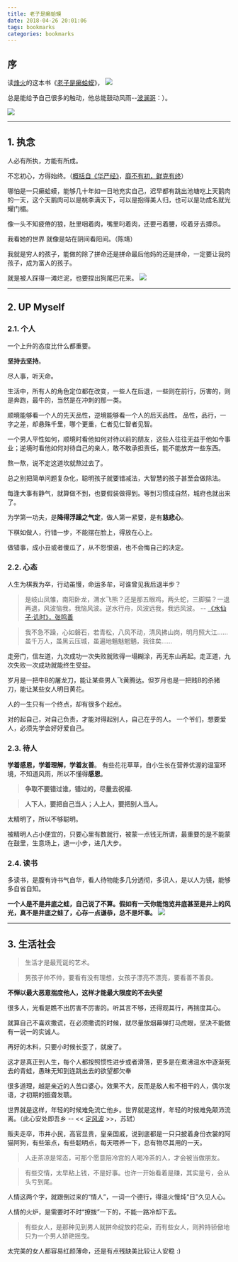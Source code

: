 ```yaml
---
title: 老子是癞蛤蟆
date: 2018-04-26 20:01:06
tags: bookmarks
categories: bookmarks
---
```


## 序
读[烽火](https://baike.baidu.com/item/%E7%83%BD%E7%81%AB%E6%88%8F%E8%AF%B8%E4%BE%AF/9127348?fr=aladdin)的这本书《[老子是癞蛤蟆](https://baike.baidu.com/item/%E8%80%81%E5%AD%90%E6%98%AF%E7%99%9E%E8%9B%A4%E8%9F%86/4871434?fr=aladdin)》，
![](https://gss1.bdstatic.com/-vo3dSag_xI4khGkpoWK1HF6hhy/baike/c0%3Dbaike92%2C5%2C5%2C92%2C30/sign=e306f7ec0c33874488c8272e3066b29c/b03533fa828ba61ebdf161934134970a304e596a.jpg)

总是能给予自己很多的触动，他总能鼓动风雨--[波澜哥](https://baike.baidu.com/item/%E6%B3%A2%E6%BE%9C%E5%93%A5)：）。

<!--more-->

![](https://gss1.bdstatic.com/-vo3dSag_xI4khGkpoWK1HF6hhy/baike/c0%3Dbaike80%2C5%2C5%2C80%2C26/sign=7a3962be72310a55d029d6a6d62c28cc/5243fbf2b21193133d7107fd6e380cd791238d49.jpg)

---

## 1. 执念

人必有所执，方能有所成。

不忘初心，方得始终。（[概括自《华严经》](https://baike.baidu.com/item/%E5%8D%8E%E4%B8%A5%E7%BB%8F/1930991?fr=aladdin)，[靡不有初，鲜克有终](https://baike.baidu.com/item/%E9%9D%A1%E4%B8%8D%E6%9C%89%E5%88%9D%EF%BC%8C%E9%B2%9C%E5%85%8B%E6%9C%89%E7%BB%88/4433245?fr=aladdin)）

哪怕是一只癞蛤蟆，能够几十年如一日地充实自己，迟早都有跳出池塘吃上天鹅肉的一天，这个天鹅肉可以是桃李满天下，可以是抱得美人归，也可以是功成名就光耀门楣。

像一头不知疲倦的狼，肚里咽着肉，嘴里叼着肉，还要弓着腰，咬着牙去搏杀。

我看她的世界 就像是站在阴间看阳间。（陈靖）

我就是穷人的孩子，能做的除了拼命还是拼命最后他妈的还是拼命，一定要让我的孩子，成为富人的孩子。

就是被人踩得一滩烂泥，也要捏出狗尾巴花来。
![](https://gss2.bdstatic.com/9fo3dSag_xI4khGkpoWK1HF6hhy/baike/c0%3Dbaike220%2C5%2C5%2C220%2C73/sign=bb3d0303d0a20cf4529df68d17602053/ae51f3deb48f8c54765141ab3a292df5e1fe7fb0.jpg)

---

## 2. UP Myself

### 2.1. 个人

一个上升的态度比什么都重要。 

**坚持去坚持**。

尽人事，听天命。

生活中，所有人的角色定位都在改变，一些人在后退，一些则在前行，厉害的，则是奔跑，最牛的，当然是在冲刺的那一类。

顺境能够看一个人的先天品性，逆境能够看一个人的后天品性。
品性，品行，一字之差，却悬殊千里，哪个更重，仁者见仁智者见智。

一个男人平性如何，顺境时看他如何对待以前的朋友，这些人往往无益于他如今事业；逆境时看他如何对待自己的亲人，敢不敢承担责任，能不能放弃一些东西。

熬一熬，说不定这道坎就熬过去了。

总之别把简单问题复杂化，聪明孩子就要错减法，大智慧的孩子甚至会做除法。

每逢大事有静气，就算做不到，也要假装做得到。等到习惯成自然，城府也就出来了。

为学第一功夫，是**降得浮躁之气定**，做人第一紧要，是有**慈悲心**。

下棋如做人，行错一步，不能摆在脸上，得放在心上。

做错事，成小丑或者傻瓜了，从不怨恨谁，也不会悔自己的决定。

### 2.2. 心态
人生为棋我为卒，行动虽慢，命运多牟，可谁曾见我后退半步？

>是岐山凤雏，南阳卧龙，渭水飞熊？还是那五眼鸡，两头蛇，三脚猫？一退再退，风波恼我，我恼风波。逆水行舟，风波远我，我远风波。 -- [《水仙子·讥时》，张鸣善](https://baike.baidu.com/item/%E6%B0%B4%E4%BB%99%E5%AD%90%C2%B7%E8%AE%A5%E6%97%B6/4075463?fr=aladdin)

>我不急不躁，心如磐石，若青松，八风不动，清风拂山岗，明月照大江……
虽千万人，虽黑云压城，虽遍地魑魅魍魉，我往矣…… 

走旁门，信左道，九次成功一次失败就败得一塌糊涂，再无东山再起。走正道，九次失败一次成功就能终生受益。

岁月是一把牛B的屠龙刀，能让某些男人飞黄腾达。但岁月也是一把贱B的杀猪刀，能让某些女人明日黄花。

人的一生只有一个终点，却有很多个起点。

对的起自己，对自己负责，才能对得起别人，自己在乎的人。
一个爷们，想要爱人，必须先学会好好爱自己。

### 2.3. 待人
**学着感恩，学着理解，学着友善**。
有些花花草草，自小生长在营养优渥的温室环境，不知道风雨，所以不懂得**感恩**。

>**争取不要错过谁，错过的，尽量去祝福.**

>**人下人，要把自己当人；人上人，要把别人当人。**

太精明了，所以不够聪明。

被精明人占小便宜的，只要心里有数就行，被蒙一点钱无所谓，最重要的是不能蒙在鼓里，生意场上，退一小步，进几大步。

### 2.4. 读书

多读书，是腹有诗书气自华，看人待物能多几分透彻，多识人，是以人为镜，能够多自省自知。

**一个人是不是井底之蛙，自己说了不算。假如有一天你能饱览井底甚至是井上的风光，真不是井底之蛙了，心存一点谦恭，总不是坏事。**
![](https://raw.githubusercontent.com/JShell07/jshell07.github.io/master/images/readbook.jpg)

---

## 3. 生活社会

>生活才是最荒诞的艺术。

>男孩子帅不帅，要看有没有理想，女孩子漂亮不漂亮，要看善不善良。

**不惮以最大恶意揣度他人，这样才能最大限度的不去失望**

很多人，光看是瞧不出厉害不厉害的。听其言不够，还得观其行，再揣度其心。

就算自己不喜欢撒谎，在必须撒谎的时候，就尽量放烟幕弹打马虎眼，坚决不能做有一说一的实诚人。

再好的木料，只要小时候长歪了，就废了。

这才是真正到人生，每个人都按照惯性进步或者滑落，更多是在煮沸温水中逐渐死去的青蛙，愚昧无知到连跳出去的欲望都欠奉

很多道理，越是亲近的人苦口婆心，效果不大，反而是敌人和不相干的人，偶尔发语，才初期的振聋发聩。

世界就是这样，年轻的时候难免流亡他乡。世界就是这样，年轻的时候难免颠沛流离。（此心安处即吾乡 -- << [定风波](https://baike.baidu.com/item/%E6%AD%A4%E5%BF%83%E5%AE%89%E5%A4%84%E6%98%AF%E5%90%BE%E4%B9%A1/19189793?fr=aladdin) >>，苏轼）

贩夫走卒，市井小民，高官显贵，皇亲国戚，说到底都是一只只披着身份衣裳的阿猫阿狗，有些笨点，有些聪明点，每天喂养一下，总有物尽其用的一天。

>人走茶凉是常态，可那个愿意陪冷宫的人喝冷茶的人，才会被当做朋友。

>有些交情，太早粘上钱，不是好事。也许一开始看着是赚，其实是亏，会从头亏到尾。

人情这两个字，就跟倒过来的“情人”，一词一个德行，得温火慢炖“日”久见人心。

人情的火炉，是需要时不时“撩拨”一下的，不能一路冷却下去。

>有些女人，是那种见到男人就拼命绽放的花朵，而有些女人，则矜持骄傲地只为一个男人娇艳摇曳。

太完美的女人都容易红颜薄命，还是有点残缺美比较让人安稳 :)
